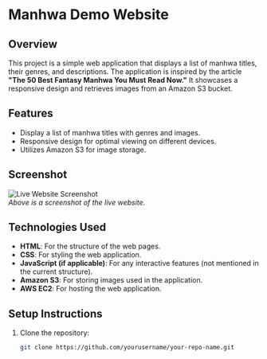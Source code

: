 # Manhwa Demo Website

## Overview
This project is a simple web application that displays a list of manhwa titles, their genres, and descriptions. The application is inspired by the article **"The 50 Best Fantasy Manhwa You Must Read Now."** It showcases a responsive design and retrieves images from an Amazon S3 bucket.

## Features
- Display a list of manhwa titles with genres and images.
- Responsive design for optimal viewing on different devices.
- Utilizes Amazon S3 for image storage.

## Screenshot
![Live Website Screenshot](![image](https://github.com/user-attachments/assets/779c3d9a-3170-4715-93ed-805f76bdbb04)
)  
*Above is a screenshot of the live website.*

## Technologies Used
- **HTML**: For the structure of the web pages.
- **CSS**: For styling the web application.
- **JavaScript (if applicable)**: For any interactive features (not mentioned in the current structure).
- **Amazon S3**: For storing images used in the application.
- **AWS EC2**: For hosting the web application.

## Setup Instructions
1. Clone the repository:
   ```bash
   git clone https://github.com/yourusername/your-repo-name.git
